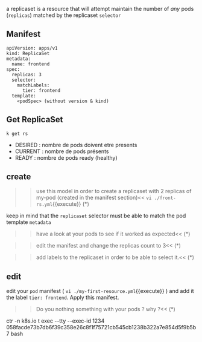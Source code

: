 a replicaset is a resource that will attempt maintain the number of _any_ pods (`replicas`) matched by the replicaset `selector`

## Manifest

```
apiVersion: apps/v1
kind: ReplicaSet
metadata:
  name: frontend
spec:
  replicas: 3
  selector:
    matchLabels:
      tier: frontend
  template:
    <podSpec> (without version & kind)
 ```

## Get ReplicaSet

`k get rs`

- DESIRED : nombre de pods doivent etre presents   
- CURRENT : nombre de pods présents   
- READY : nombre de pods ready (healthy) 

## create
>>use this model in order to create a replicaset with 2 replicas of my-pod (created in the manifest section)<<
`vi ./front-rs.yml`{{execute}}
(*)

keep in mind that the `replicaset` selector must be able to match the pod template `metadata`

>>have a look at your pods to see if it worked as expected<<
(*)

>>edit the manifest and change the replicas count to 3<<
(*)

>>add labels to the replicaset in order to be able to select it.<<
(*)

## edit
edit your `pod` manifest ( `vi ./my-first-resource.yml`{{execute}} ) and add it the label `tier: frontend`. Apply this manifest.

>>Do you nothing something with your pods ? why ?<<
(*)


ctr -n k8s.io t exec --tty --exec-id 1234 058facde73b7db6f39c358e26c8f1f75721cb545cb1238b322a7e854d5f9b5b7 bash